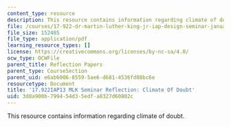 ```yaml
---
content_type: resource
description: This resource contains information regarding climate of doubt.
file: /courses/17-922-dr-martin-luther-king-jr-iap-design-seminar-january-iap-2013/3d8a900b799454d35edfa8327d60802c_MIT17_922IAP13_RefPapr5B.pdf
file_size: 152485
file_type: application/pdf
learning_resource_types: []
license: https://creativecommons.org/licenses/by-nc-sa/4.0/
ocw_type: OCWFile
parent_title: Reflection Papers
parent_type: CourseSection
parent_uid: e6ab6006-8559-5ae6-d681-4536fd08bc6e
resourcetype: Document
title: '17.922IAP13 MLK Seminar Reflection: Climate Of Doubt'
uid: 3d8a900b-7994-54d3-5edf-a8327d60802c
---
```

This resource contains information regarding climate of doubt.